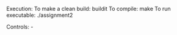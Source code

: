 Execution:
To make a clean build: buildit
To compile: make
To run executable: ./assignment2


Controls:
	-